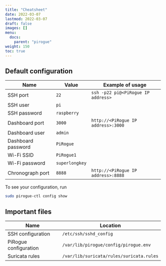 ```yaml
---
title: "Cheatsheet"
date: 2022-03-07
lastmod: 2022-03-07
draft: false
images: []
menu:
  docs:
    parent: "pirogue"
weight: 150
toc: true
---
```


## Default configuration
| Name               | Value          |   Example of usage                   |
|--------------------|----------------|--------------------------------------|
| SSH port           | `22`           |   `ssh -p22 pi@<PiRogue IP address>` |
| SSH user           | `pi`           |                                      |
| SSH password       | `raspberry`    |                                      |
| Dashboard port     | `3000`         | `http://<PiRogue IP address>:3000`   |
| Dashboard user     | `admin`        |                                      |
| Dashboard password | `PiRogue`      |                                      |
| Wi-Fi SSID         | `PiRogue1`     |                                      |
| Wi-Fi password     | `superlongkey` |                                      |
| Chronograph port   | `8888`         | `http://<PiRogue IP address>:8888`   |

To see your configuration, run

```bash {title="Check the PiRogue configuration"}
sudo pirogue-ctl config show
```

## Important files
| Name                   | Location                                 |
|------------------------|------------------------------------------|
| SSH configuration      | `/etc/ssh/sshd_config`                   |
| PiRogue configuration  | `/var/lib/pirogue/config/pirogue.env`    |
| Suricata rules         | `/var/lib/suricata/rules/suricata.rules` |
